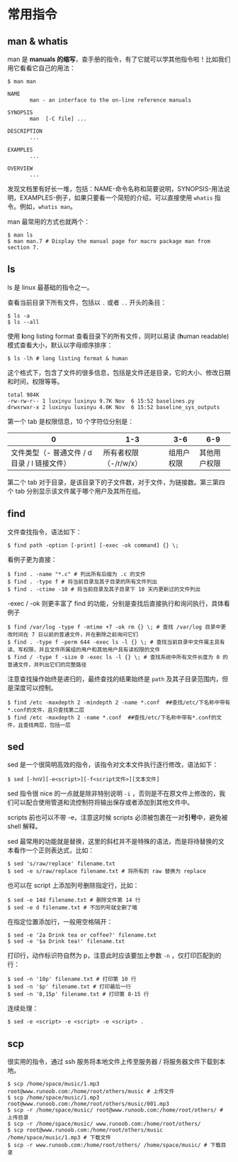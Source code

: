 # 常用指令

## man & whatis

man 是 **manuals 的缩写**，查手册的指令，有了它就可以学其他指令啦！比如我们用它看看它自己的用法：

```shell
$ man man

NAME
       man - an interface to the on-line reference manuals

SYNOPSIS
       man  [-C file] ...
       
DESCRIPTION
	   ...
    
EXAMPLES
       ...

OVERVIEW
       ...
```



发现文档里有好长一堆，包括：NAME-命令名称和简要说明，SYNOPSIS-用法说明，EXAMPLES-例子，如果只要看一个简短的介绍，可以直接使用 ```whatis``` 指令。例如，```whatis man```。

man 最常用的方式也就两个：

```shell
$ man ls
$ man man.7 # Display the manual page for macro package man from section 7.
```

## ls

ls 是 linux 最基础的指令之一。

查看当前目录下所有文件，包括以 ```.``` 或者 ```..``` 开头的条目：

```shell
$ ls -a
$ ls --all
```

使用 **l**ong listing format 查看目录下的所有文件，同时以易读 (**h**uman readable) 模式查看大小，默认以字母顺序排序：

```shell
$ ls -lh # long listing format & human
```

 这个格式下，包含了文件的很多信息，包括是文件还是目录，它的大小、修改日期和时间，权限等等。

```text
total 984K
-rw-rw-r-- 1 luxinyu luxinyu 9.7K Nov  6 15:52 baselines.py
drwxrwxr-x 2 luxinyu luxinyu 4.0K Nov  6 15:52 baseline_sys_outputs
```

第一个 tab 是权限信息，10 个字符位分别是：

| 0                                            | 1-3                   | 3-6        | 6-9          |
| -------------------------------------------- | --------------------- | ---------- | ------------ |
| 文件类型（- 普通文件 / d 目录 / l 链接文件） | 所有者权限（-/r/w/x） | 组用户权限 | 其他用户权限 |

第二个 tab 对于目录，是该目录下的子文件数，对于文件，为链接数。第三第四个 tab 分别显示该文件属于哪个用户及其所在组。

## find

文件查找指令，语法如下：

```shell
$ find path -option [-print] [-exec -ok command] {} \;
```

看例子更为直接：

```shell
$ find . -name "*.c" # 列出所有后缀为 .c 的文件
$ find . -type f # 将当前目录及其子目录的所有文件列出
$ find . -ctime -10 # 将当前目录及其子目录下 10 天内更新过的文件列出
```

-exec / -ok 则更丰富了 find 的功能，分别是查找后直接执行和询问执行，具体看例子

```shell
$ find /var/log -type f -mtime +7 -ok rm {} \; # 查找 /var/log 目录中更改时间在 7 日以前的普通文件，并在删除之前询问它们
$ find . -type f -perm 644 -exec ls -l {} \; # 查找当前目录中文件属主具有读、写权限，并且文件所属组的用户和其他用户具有读权限的文件
$ find / -type f -size 0 -exec ls -l {} \; # 查找系统中所有文件长度为 0 的普通文件，并列出它们的完整路径
```

注意查找操作始终是递归的，最终查找的结果始终是 ```path``` 及其子目录范围内，但是深度可以控制。

```shell
$ find /etc -maxdepth 2 -mindepth 2 -name *.conf  ##查找/etc/下名称中带有*.conf的文件，且只查找第二层
$ find /etc -maxdepth 2 -name *.conf  ##查找/etc/下名称中带有*.conf的文件，且查找两层，包括一层
```

## sed

sed 是一个很简明高效的指令，该指令对文本文件执行逐行修改，语法如下：

```shell
$ sed [-hnV][-e<script>][-f<script文件>][文本文件]
```

sed 指令很 nice 的一点就是除非特别说明 ```-i``` ，否则是不在原文件上修改的，我们可以配合使用管道和流控制符将输出保存或者添加到其他文件中。

scripts 前也可以不带 -e，注意这时候 scripts 必须被包裹在一对**引号**中，避免被 shell 解释。

sed 最常用的功能就是替换，这里的斜杠并不是特殊的语法，而是将待替换的文本看作一个正则表达式，比如：

```shell
$ sed 's/raw/replace' filename.txt
$ sed -e s/raw/replace filename.txt # 将所有的 raw 替换为 replace
```

也可以在 script 上添加列号删除指定行，比如：

```shell
$ sed -e 14d filename.txt # 删除文件第 14 行
$ sed -e d filename.txt # 不加列号就全删了哦
```

在指定位置添加行，一般用空格隔开：

```shell
$ sed -e '2a Drink tea or coffee?' filename.txt
$ sed -e '$a Drink tea!' filename.txt
```

打印行，动作标识符自然为 p，注意此时应该要加上参数 ```-n``` ，仅打印匹配到的行：

```shell
$ sed -n '10p' filename.txt # 打印第 10 行
$ sed -n '$p' filename.txt # 打印最后一行
$ sed -n '8,15p' filename.txt # 打印第 8-15 行
```

连续处理：

```shell
$ sed -e <script> -e <script> -e <script> .
```

## scp

很实用的指令，通过 ssh 服务将本地文件上传至服务器 / 将服务器文件下载到本地。

```shell
$ scp /home/space/music/1.mp3 root@www.runoob.com:/home/root/others/music # 上传文件
$ scp /home/space/music/1.mp3 root@www.runoob.com:/home/root/others/music/001.mp3 
$ scp -r /home/space/music/ root@www.runoob.com:/home/root/others/ # 上传目录
$ scp -r /home/space/music/ www.runoob.com:/home/root/others/
$ scp root@www.runoob.com:/home/root/others/music /home/space/music/1.mp3 # 下载文件
$ scp -r www.runoob.com:/home/root/others/ /home/space/music/ # 下载目录
```


